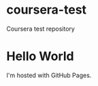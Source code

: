 # coursera-test
Coursera test repository
<!DOCTYPE html>
<html>
  <head>
    <title>lenehuang.github</title>
  </head>
  <body>
    <h1>Hello World</h1>
    <p>I'm hosted with GitHub Pages.</p>
  </body>
</html>
